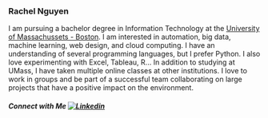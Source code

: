 ### Rachel Nguyen
I am pursuing a bachelor degree in Information Technology at the [University of Massachussets - Boston](https://www.umb.edu/). 
I am interested in automation, big data, machine learning, web design, and cloud computing. I have an understanding of several programming languages, but I prefer Python. I also love experimenting with Excel, Tableau, R... In addition to studying at UMass, I have taken multiple online classes at other institutions. I love to work in groups and be part of a successful team collaborating on large projects that have a positive impact on the environment. 


##### Connect with Me [![Linkedin](https://i.stack.imgur.com/gVE0j.png)](https://www.linkedin.com/in/rachel-nguyen-b78b991b3/) &nbsp;


              
              
<!--
**RachelKes/RachelKes** is a ✨ _special_ ✨ repository because its `README.md` (this file) appears on your GitHub profile.

Here are some ideas to get you started:

- 🔭 I’m currently working on ...
- 🌱 I’m currently learning ...
- 👯 I’m looking to collaborate on ...
- 🤔 I’m looking for help with ...
- 💬 Ask me about ...
- 📫 How to reach me: ...
- 😄 Pronouns: ...
- ⚡ Fun fact: ...
-->
